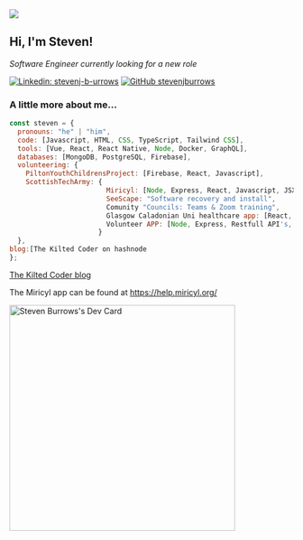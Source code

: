 <img src="https://github.com/stevenjburrows/stevenjburrows/blob/master/banner.jpg">

## Hi, I'm Steven!
<p><em>Software Engineer currently looking for a new role
</em></p>

[![Linkedin: stevenj-b-urrows](https://img.shields.io/badge/-stevenjburrows-blue?style=flat-square&logo=Linkedin&logoColor=white&link=https://www.linkedin.com/in/thaianebraga/)](https://www.linkedin.com/in/steven-j-burrows/)
[![GitHub stevenjburrows](https://img.shields.io/github/followers/stevenjburrows?label=follow&style=social)](https://github.com/stevenjburrows)

### A little more about me...


```javascript
const steven = {
  pronouns: "he" | "him",
  code: [Javascript, HTML, CSS, TypeScript, Tailwind CSS],
  tools: [Vue, React, React Native, Node, Docker, GraphQL],
  databases: [MongoDB, PostgreSQL, Firebase],
  volunteering: {
    PiltonYouthChildrensProject: [Firebase, React, Javascript],
    ScottishTechArmy: {
                        Miricyl: [Node, Express, React, Javascript, JSX, helping DevOps, Helping database Enigneer],
                        SeeScape: "Software recovery and install",
                        Comunity "Councils: Teams & Zoom training",
                        Glasgow Caladonian Uni healthcare app: [React, Javascript, JSX, CSS],
                        Volunteer APP: [Node, Express, Restfull API's, React Native, TypeScript, Styled Components]
                      }
  },
blog:[The Kilted Coder on hashnode
};
```
[The Kilted Coder blog](https://thekiltedcoder.hashnode.dev/)

The Miricyl app can be found at https://help.miricyl.org/

<a href="https://app.daily.dev/stevenb"><img src="https://api.daily.dev/devcards/92a71bcc6e18436cb507d74106c69205.png?r=n71" width="400" alt="Steven Burrows's Dev Card"/></a>
